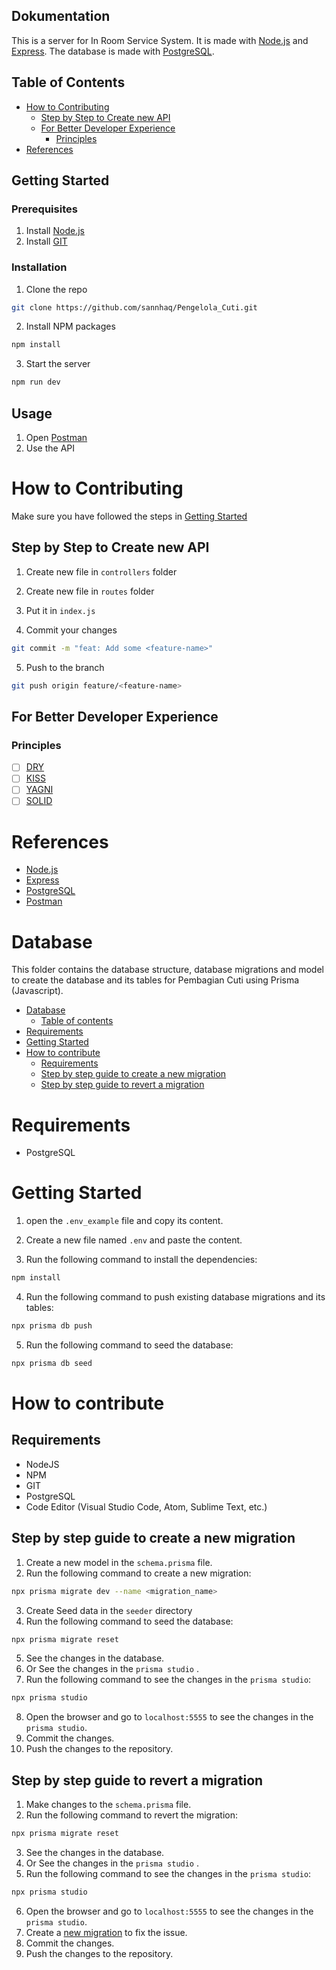 ## Dokumentation

This is a server for In Room Service System. It is made with [Node.js](https://nodejs.org/en/download/) and [Express](https://expressjs.com/). The database is made with [PostgreSQL](https://www.postgresql.org/).

## Table of Contents

- [How to Contributing](#how-to-contributing)
  - [Step by Step to Create new API](#step-by-step-to-create-new-api)
  - [For Better Developer Experience](#for-better-developer-experience)
    - [Principles](#principles)
- [References](#references)

## Getting Started

### Prerequisites

1. Install [Node.js](https://nodejs.org/en/download/)
2. Install [GIT](https://git-scm.com/downloads)

### Installation

1. Clone the repo

```sh
git clone https://github.com/sannhaq/Pengelola_Cuti.git
```

2. Install NPM packages

```sh
npm install
```

3. Start the server

```sh
npm run dev
```

## Usage

1. Open [Postman](https://www.postman.com/downloads/)
2. Use the API

# How to Contributing

Make sure you have followed the steps in [Getting Started](#getting-started)

## Step by Step to Create new API

1. Create new file in `controllers` folder
2. Create new file in `routes` folder
3. Put it in `index.js`

4. Commit your changes

```sh
git commit -m "feat: Add some <feature-name>"
```

5. Push to the branch

```sh
git push origin feature/<feature-name>
```

## For Better Developer Experience

### Principles

- [ ] [DRY](https://en.wikipedia.org/wiki/Don%27t_repeat_yourself)
- [ ] [KISS](https://en.wikipedia.org/wiki/KISS_principle)
- [ ] [YAGNI](https://en.wikipedia.org/wiki/You_aren%27t_gonna_need_it)
- [ ] [SOLID](https://en.wikipedia.org/wiki/SOLID)

# References

- [Node.js](https://nodejs.org/en/download/)
- [Express](https://expressjs.com/)
- [PostgreSQL](https://www.postgresql.org/)
- [Postman](https://www.postman.com/downloads/)

# Database

This folder contains the database structure, database migrations and model to create the database and its tables for Pembagian Cuti using Prisma (Javascript).

- [Database](#database)
  - [Table of contents](#table-of-contents)
- [Requirements](#requirements)
- [Getting Started](#getting-started)
- [How to contribute](#how-to-contribute)
  - [Requirements](#requirements-1)
  - [Step by step guide to create a new migration](#step-by-step-guide-to-create-a-new-migration)
  - [Step by step guide to revert a migration](#step-by-step-guide-to-revert-a-migration)

# Requirements

- PostgreSQL

# Getting Started

1. open the `.env_example` file and copy its content.
2. Create a new file named `.env` and paste the content.

3. Run the following command to install the dependencies:

```bash
npm install
```

4. Run the following command to push existing database migrations and its tables:

```bash
npx prisma db push
```

5. Run the following command to seed the database:

```bash
npx prisma db seed
```

# How to contribute

## Requirements

- NodeJS
- NPM
- GIT
- PostgreSQL
- Code Editor (Visual Studio Code, Atom, Sublime Text, etc.)

## Step by step guide to create a new migration

1. Create a new model in the `schema.prisma` file.
2. Run the following command to create a new migration:

```bash
npx prisma migrate dev --name <migration_name>
```

3. Create Seed data in the `seeder` directory
4. Run the following command to seed the database:

```bash
npx prisma migrate reset
```

5. See the changes in the database.
6. Or See the changes in the `prisma studio` .
7. Run the following command to see the changes in the `prisma studio`:

```bash
npx prisma studio
```

8. Open the browser and go to `localhost:5555` to see the changes in the `prisma studio`.
9. Commit the changes.
10. Push the changes to the repository.

## Step by step guide to revert a migration

1. Make changes to the `schema.prisma` file.
2. Run the following command to revert the migration:

```bash
npx prisma migrate reset
```

3. See the changes in the database.
4. Or See the changes in the `prisma studio` .
5. Run the following command to see the changes in the `prisma studio`:

```bash
npx prisma studio
```

6. Open the browser and go to `localhost:5555` to see the changes in the `prisma studio`.
7. Create a [new migration](#step-by-step-guide-to-create-a-new-migration) to fix the issue.
8. Commit the changes.
9. Push the changes to the repository.
